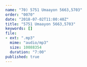 ```yaml
---
name: "70) 5751 Umaayon 5663,5703"
order: "0070"
date: "2018-07-02T11:00:40Z"
title: "5751 Umaayon 5663,5703"
keywords: []
file:
- ext: ".mp3"
  mime: "audio/mp3"
  size: 10088354
  duration: "7:00"
published: true
---
```

